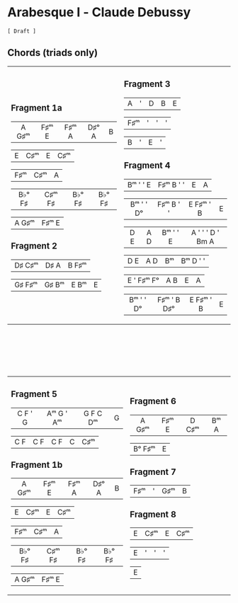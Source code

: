 Arabesque Ⅰ - Claude Debussy
============================

`[ Draft ]`

Chords (triads only)
--------------------

<table><tr><td>

### Fragment 1a

|       |       |       |       |     |
|:-----:|:-----:|:-----:|:-----:|:---:|
| A G♯ᵐ | F♯ᵐ E | F♯ᵐ A | D♯ᵒ A |  B  |

|       |       |       |       |
|:-----:|:-----:|:-----:|:-----:|
|   E   |  C♯ᵐ  |   E   |  C♯ᵐ  |

|       |       |       |
|:-----:|:-----:|:-----:|
|  F♯ᵐ  |  C♯ᵐ  |   A   |

|        |        |        |        |
|:------:|:------:|:------:|:------:|
| B♭ᵒ F♯ | C♯ᵐ F♯ | B♭ᵒ F♯ | B♭ᵒ F♯ |

|       |       |
|:-----:|:-----:|
| A G♯ᵐ | F♯ᵐ E |

### Fragment 2

|        |      |       |
|:------:|:----:|:-----:|
| D♯ C♯ᵐ | D♯ A | B F♯ᵐ |

|        |       |      |     |
|:------:|:-----:|:----:|:---:|
| G♯ F♯ᵐ | G♯ Bᵐ | E Bᵐ |  E  |

</td>
<td>

### Fragment 3

|     |     |     |     |     |
|:---:|:---:|:---:|:---:|:---:|
|  A  |  '  |  D  |  B  |  E  |

|     |     |     |     |
|:---:|:---:|:---:|:---:|
| F♯ᵐ |  '  |  '  |  '  |

|     |     |     |     |
|:---:|:---:|:---:|:---:|
|  B  |  '  |  E  |  '  |

### Fragment 4

|          |           |     |     |
|:--------:|:---------:|:---:|:---:|
| Bᵐ ' ' E | F♯ᵐ B ' ' |  E  |  A  |

|           |           |           |     |
|:---------:|:---------:|:---------:|:---:|
| Bᵐ ' ' Dᵒ | F♯ᵐ B ' ' | E F♯ᵐ ' B |  E  |

|     |     |          |                  |
|:---:|:---:|:--------:|:----------------:|
| D E | A D | Bᵐ ' ' E | A ' ' ' D ' Bm A |

|     |     |     |          |
|:---:|:---:|:---:|:--------:|
| D E | A D | Bᵐ  | Bᵐ D ' ' |

|            |     |     |     |
|:----------:|:---:|:---:|:---:|
| E ' F♯ᵐ Fᵒ | A B |  E  |  A  |

|           |             |           |     |
|:---------:|:-----------:|:---------:|:---:|
| Bᵐ ' ' Dᵒ | F♯ᵐ ' B D♯ᵒ | E F♯ᵐ ' B |  E  |

</td></tr></table>
<br/><br/><br/><br/><br/>
<table><tr><td>

### Fragment 5

|         |           |          |     |
|:-------:|:---------:|:--------:|:---:|
| C F ' G | Aᵐ G ' Aᵐ | G F C Dᵐ |  G  |

|     |     |     |     |     |
|:---:|:---:|:---:|:---:|:---:|
| C F | C F | C F |  C  | C♯ᵐ |

### Fragment 1b

|       |       |       |       |     |
|:-----:|:-----:|:-----:|:-----:|:---:|
| A G♯ᵐ | F♯ᵐ E | F♯ᵐ A | D♯ᵒ A |  B  |

|     |     |     |     |
|:---:|:---:|:---:|:---:|
|  E  | C♯ᵐ |  E  | C♯ᵐ |

|     |     |     |
|:---:|:---:|:---:|
| F♯ᵐ | C♯ᵐ |  A  |

|        |        |        |        |
|:------:|:------:|:------:|:------:|
| B♭ᵒ F♯ | C♯ᵐ F♯ | B♭ᵒ F♯ | B♭ᵒ F♯ |

|       |       |
|:-----:|:-----:|
| A G♯ᵐ | F♯ᵐ E |

</td>
<td>

### Fragment 6

|       |       |       |      |
|:-----:|:-----:|:-----:|:----:|
| A G♯ᵐ | F♯ᵐ E | D C♯ᵐ | Bᵐ A |

|        |     |
|:------:|:---:|
| Bᵒ F♯ᵐ |  E  |

### Fragment 7

|     |     |     |     |
|:---:|:---:|:---:|:---:|
| F♯ᵐ |  '  | G♯ᵐ |  B  |

### Fragment 8

|     |     |     |     |
|:---:|:---:|:---:|:---:|
|  E  | C♯ᵐ |  E  | C♯ᵐ |

|     |     |     |     |
|:---:|:---:|:---:|:---:|
|  E  |  '  |  '  |  '  |

|     |
|:---:|
|  E  |

</td></tr></table>

